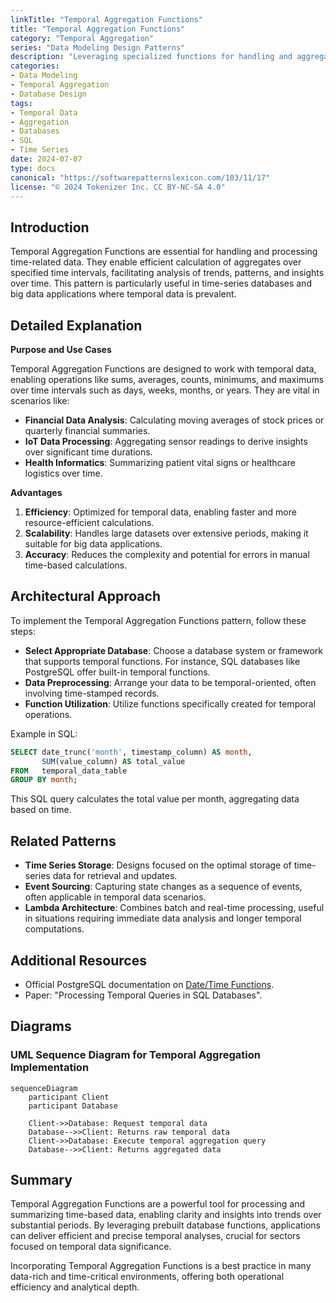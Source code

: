 ```yaml
---
linkTitle: "Temporal Aggregation Functions"
title: "Temporal Aggregation Functions"
category: "Temporal Aggregation"
series: "Data Modeling Design Patterns"
description: "Leveraging specialized functions for handling and aggregating temporal data across various intervals, ensuring efficient temporal data analysis and insights."
categories:
- Data Modeling
- Temporal Aggregation
- Database Design
tags:
- Temporal Data
- Aggregation
- Databases
- SQL
- Time Series
date: 2024-07-07
type: docs
canonical: "https://softwarepatternslexicon.com/103/11/17"
license: "© 2024 Tokenizer Inc. CC BY-NC-SA 4.0"
---
```


## Introduction

Temporal Aggregation Functions are essential for handling and processing time-related data. They enable efficient calculation of aggregates over specified time intervals, facilitating analysis of trends, patterns, and insights over time. This pattern is particularly useful in time-series databases and big data applications where temporal data is prevalent.

## Detailed Explanation

**Purpose and Use Cases**

Temporal Aggregation Functions are designed to work with temporal data, enabling operations like sums, averages, counts, minimums, and maximums over time intervals such as days, weeks, months, or years. They are vital in scenarios like:

- **Financial Data Analysis**: Calculating moving averages of stock prices or quarterly financial summaries.
- **IoT Data Processing**: Aggregating sensor readings to derive insights over significant time durations.
- **Health Informatics**: Summarizing patient vital signs or healthcare logistics over time.

**Advantages**

1. **Efficiency**: Optimized for temporal data, enabling faster and more resource-efficient calculations.
2. **Scalability**: Handles large datasets over extensive periods, making it suitable for big data applications.
3. **Accuracy**: Reduces the complexity and potential for errors in manual time-based calculations.

## Architectural Approach

To implement the Temporal Aggregation Functions pattern, follow these steps:

- **Select Appropriate Database**: Choose a database system or framework that supports temporal functions. For instance, SQL databases like PostgreSQL offer built-in temporal functions.
- **Data Preprocessing**: Arrange your data to be temporal-oriented, often involving time-stamped records.
- **Function Utilization**: Utilize functions specifically created for temporal operations. 

Example in SQL:
```sql
SELECT date_trunc('month', timestamp_column) AS month,
       SUM(value_column) AS total_value
FROM   temporal_data_table
GROUP BY month;
```

This SQL query calculates the total value per month, aggregating data based on time.

## Related Patterns

- **Time Series Storage**: Designs focused on the optimal storage of time-series data for retrieval and updates.
- **Event Sourcing**: Capturing state changes as a sequence of events, often applicable in temporal data scenarios.
- **Lambda Architecture**: Combines batch and real-time processing, useful in situations requiring immediate data analysis and longer temporal computations.

## Additional Resources

- Official PostgreSQL documentation on [Date/Time Functions](https://www.postgresql.org/docs/current/functions-datetime.html).
- Paper: "Processing Temporal Queries in SQL Databases".

## Diagrams

### UML Sequence Diagram for Temporal Aggregation Implementation

```mermaid
sequenceDiagram
    participant Client
    participant Database

    Client->>Database: Request temporal data
    Database-->>Client: Returns raw temporal data
    Client->>Database: Execute temporal aggregation query
    Database-->>Client: Returns aggregated data
```

## Summary

Temporal Aggregation Functions are a powerful tool for processing and summarizing time-based data, enabling clarity and insights into trends over substantial periods. By leveraging prebuilt database functions, applications can deliver efficient and precise temporal analyses, crucial for sectors focused on temporal data significance.

Incorporating Temporal Aggregation Functions is a best practice in many data-rich and time-critical environments, offering both operational efficiency and analytical depth.

